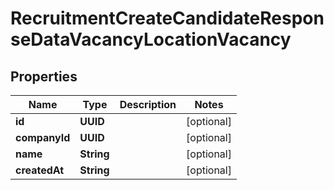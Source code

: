 

# RecruitmentCreateCandidateResponseDataVacancyLocationVacancy


## Properties

| Name | Type | Description | Notes |
|------------ | ------------- | ------------- | -------------|
|**id** | **UUID** |  |  [optional] |
|**companyId** | **UUID** |  |  [optional] |
|**name** | **String** |  |  [optional] |
|**createdAt** | **String** |  |  [optional] |



